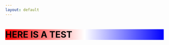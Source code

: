 ```yaml
---
layout: default
---
```


<div class="col-sm-12" style="background: linear-gradient(to right, red, white, blue) !important; color: black !important;"><h1>HERE IS A TEST</h1></div>
